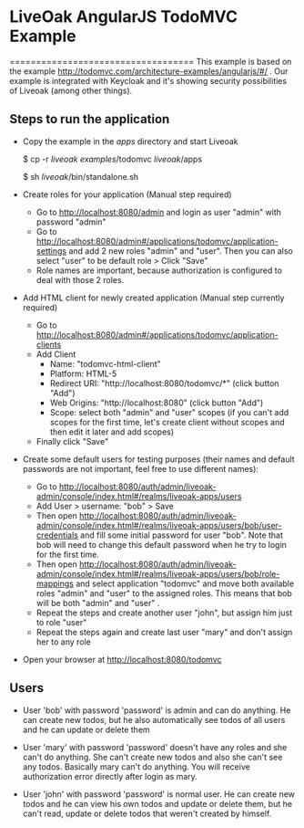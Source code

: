 # LiveOak AngularJS TodoMVC Example
===================================
This example is based on the example http://todomvc.com/architecture-examples/angularjs/#/ . Our example is integrated with Keycloak and it's showing security possibilities of Liveoak (among other things).

Steps to run the application
----------------------------
* Copy the example in the _apps_ directory and start Liveoak

	$ cp -r _liveoak examples_/todomvc _liveoak_/apps

	$ sh _liveoak_/bin/standalone.sh

* Create roles for your application (Manual step required)
  * Go to [http://localhost:8080/admin](http://localhost:8080/admin) and login as user "admin" with password "admin"
  * Go to [http://localhost:8080/admin#/applications/todomvc/application-settings](http://localhost:8080/admin#/applications/todomvc/application-settings) and add 2 new roles "admin" and "user". Then you can also select "user" to be default role > Click "Save"
  * Role names are important, because authorization is configured to deal with those 2 roles.

* Add HTML client for newly created application (Manual step currently required)

  * Go to [http://localhost:8080/admin#/applications/todomvc/application-clients](http://localhost:8080/admin#/applications/todomvc/application-clients)
  * Add Client
    * Name: "todomvc-html-client"
    * Platform: HTML-5
    * Redirect URI: "http://localhost:8080/todomvc/*" (click button "Add")
    * Web Origins: "http://localhost:8080" (click button "Add")
    * Scope: select both "admin" and "user" scopes (if you can't add scopes for the first time, let's create client without scopes and then edit it later and add scopes)
   * Finally click "Save"

* Create some default users for testing purposes (their names and default passwords are not important, feel free to use different names):
  * Go to [http://localhost:8080/auth/admin/liveoak-admin/console/index.html#/realms/liveoak-apps/users](http://localhost:8080/auth/admin/liveoak-admin/console/index.html#/realms/liveoak-apps/users)
  * Add User > username: "bob" > Save
  * Then open [http://localhost:8080/auth/admin/liveoak-admin/console/index.html#/realms/liveoak-apps/users/bob/user-credentials](http://localhost:8080/auth/admin/liveoak-admin/console/index.html#/realms/liveoak-apps/users/bob/user-credentials) and fill some initial password for user "bob". Note that bob will need to change this default password when he try to login for the first time.
  * Then open [http://localhost:8080/auth/admin/liveoak-admin/console/index.html#/realms/liveoak-apps/users/bob/role-mappings](http://localhost:8080/auth/admin/liveoak-admin/console/index.html#/realms/liveoak-apps/users/bob/role-mappings) and select application "todomvc" and move both available roles "admin" and "user" to the assigned roles. This means that bob will be both "admin" and "user" .
  * Repeat the steps and create another user "john", but assign him just to role "user"
  * Repeat the steps again and create last user "mary" and don't assign her to any role

* Open your browser at [http://localhost:8080/todomvc](http://localhost:8080/todomvc)

Users
-----
- User 'bob' with password 'password' is admin and can do anything. He can create new todos, but he also automatically see todos of all users and he can update or delete them

- User 'mary' with password 'password' doesn't have any roles and she can't do anything. She can't create new todos and also she can't see any todos. Basically mary can't do anything.
You will receive authorization error directly after login as mary.

- User 'john' with password 'password' is normal user. He can create new todos and he can view his own todos and update or delete them, but he can't read, update or delete todos that weren't created by himself.
